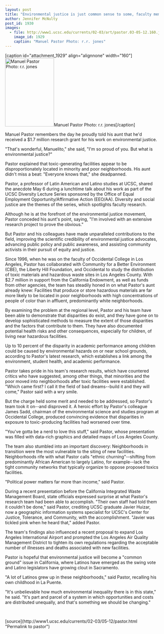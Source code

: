 ```yaml
---
layout: post
title: "Environmental justice is just common sense to some, faculty member finds"
author: Jennifer McNulty
post_id: 1930
images:
  - file: http://www1.ucsc.edu/currents/02-03/art/pastor.03-05-12.160.jpg
    image_id: 1929
    caption: "Manuel Pastor Photo: r.r. jones"
---
```


[caption id="attachment_1929" align="alignnone" width="160"]<a href="http://localhost/mysite/wp-content/uploads/2003/05/pastor.03-05-12.160.jpg"><img class="size-full wp-image-1929" src="http://localhost/mysite/wp-content/uploads/2003/05/pastor.03-05-12.160.jpg" alt="Manuel Pastor Photo: r.r. jones" width="160" height="223" /></a>Manuel Pastor Photo: r.r. jones[/caption]
<p>
  Manuel Pastor remembers the day he proudly told his aunt that he'd received a $1.7 million research grant for his work on environmental justice.
</p>
<p>
  "That's wonderful, Manuelito," she said, "I'm so proud of you. But what is environmental justice?"<br>
</p>
<p>
  Pastor explained that toxic-generating facilities appear to be disproportionately located in minority and poor neighborhoods. His aunt didn't miss a beat: "Everyone knows that," she deadpanned.<br>
</p>
<p>
  Pastor, a professor of Latin American and Latino studies at UCSC, shared the anecdote May 6 during a lunchtime talk about his work as part of the UCSC Diversity Lecture Series sponsored by the Office of Equal Employment Opportunity/Affirmative Action (EEO/AA). Diversity and social justice are the themes of the series, which spotlights faculty research.<br>
</p>
<p>
  Although he is at the forefront of the environmental justice movement, Pastor conceded his aunt's point, saying, "I'm involved with an extensive research project to prove the obvious."<br>
</p>
<p>
  But Pastor and his colleagues have made unparalleled contributions to the field, improving the scientific credibility of environmental justice advocates, advancing public policy and public awareness, and assisting community activists in their pursuit of equity and justice.<br>
</p>
<p>
  Since 1996, when he was on the faculty of Occidental College in Los Angeles, Pastor has collaborated with Community for a Better Environment (CBE), the Liberty Hill Foundation, and Occidental to study the distribution of toxic materials and hazardous waste sites in Los Angeles County. With $2.7 million in support from the California Endowment, as well as funds from other agencies, the team has steadily honed in on what Pastor's aunt already knew: Facilities that produce or store hazardous materials are far more likely to be located in poor neighborhoods with high concentrations of people of color than in affluent, predominantly white neighborhoods.<br>
</p>
<p>
  By examining the problem at the regional level, Pastor and his team have been able to demonstrate that disparities do exist, and they have gone on to develop sophisticated methods to measure the extent of those disparities and the factors that contribute to them. They have also documented potential health risks and other consequences, especially for children, of living near hazardous facilities.
</p>
<p>
  Up to 10 percent of the disparity in academic performance among children could be caused by environmental hazards on or near school grounds, according to Pastor's latest research, which establishes a link among the environment, student health, and academic performance.<br>
</p>
<p>
  Pastor takes pride in his team's research results, which have countered critics who have suggested, among other things, that minorities and the poor moved into neighborhoods after toxic facilities were established. "Which came first? I call it the field of bad dreams--build it and they will come," Pastor said with a wry smile.<br>
</p>
<p>
  But the charge held some merit and needed to be addressed, so Pastor's team took it on--and disproved it. A heroic effort by Pastor's colleague James Sadd, chairman of the environmental science and studies program at Occidental College, produced convincing evidence that disparities in exposure to toxic-producing facilities had worsened over time.<br>
</p>
<p>
  "You've gotta be a nerd to love this stuff," said Pastor, whose presentation was filled with data-rich graphics and detailed maps of Los Angeles County.<br>
</p>
<p>
  The team also stumbled into an important discovery: Neighborhoods in transition were the most vulnerable to the siting of new facilities. Neighborhoods rife with what Pastor calls "ethnic churning"--shifting from predominantly African American to largely Latino, for example--lack the tight community networks that typically organize to oppose proposed toxics facilities.<br>
</p>
<p>
  "Political power matters far more than income," said Pastor.<br>
</p>
<p>
  During a recent presentation before the California Integrated Waste Management Board, state officials expressed surprise at what Pastor's research team had been able to accomplish. "Their own staff had told them it couldn't be done," said Pastor, crediting UCSC graduate Javier Huizar, now a geographic information systems specialist for UCSC's Center for Justice, Tolerance, and Community, with the accomplishment. "Javier was tickled pink when he heard that," added Pastor.<br>
</p>
<p>
  The team's findings also influenced a recent proposal to expand Los Angeles International Airport and prompted the Los Angeles Air Quality Management District to tighten its own regulations regarding the acceptable number of illnesses and deaths associated with new facilities.<br>
</p>
<p>
  Pastor is hopeful that environmental justice will become a "common ground" issue in California, where Latinos have emerged as the swing vote and Latino legislators have growing clout in Sacramento.<br>
</p>
<p>
  "A lot of Latinos grew up in these neighborhoods," said Pastor, recalling his own childhood in La Puente.<br>
</p>
<p>
  "It's unbelievable how much environmental inequality there is in this state," he said. "It's part and parcel of a system in which opportunities and costs are distributed unequally, and that's something we should be changing."<br>
</p>
<p>
  <br>

</p>
<p>

</p>
[source](http://www1.ucsc.edu/currents/02-03/05-12/pastor.html "Permalink to pastor")
